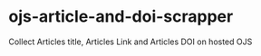 # ojs-article-and-doi-scrapper
Collect Articles title, Articles Link and Articles DOI on hosted OJS 
